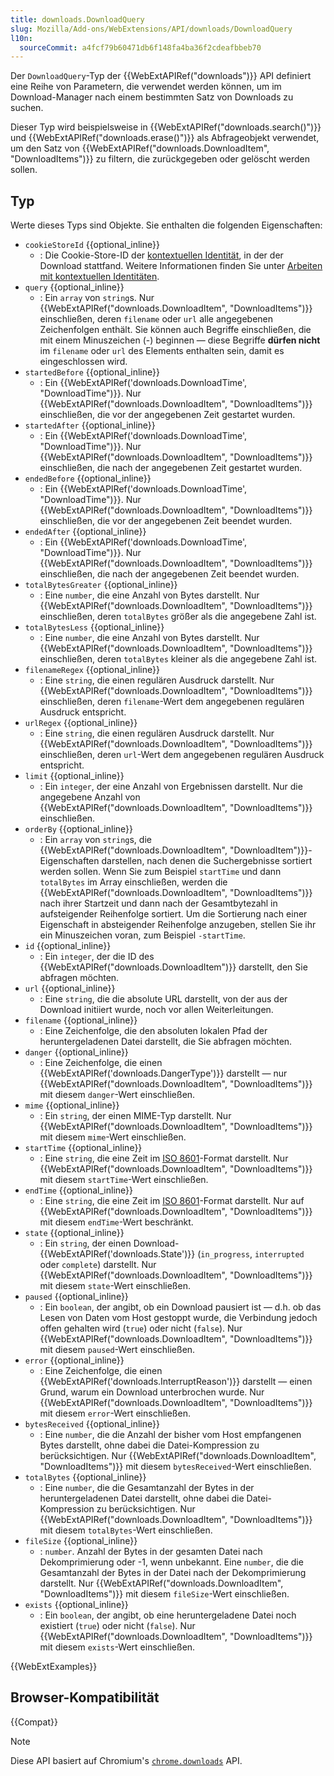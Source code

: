 ```yaml
---
title: downloads.DownloadQuery
slug: Mozilla/Add-ons/WebExtensions/API/downloads/DownloadQuery
l10n:
  sourceCommit: a4fcf79b60471db6f148fa4ba36f2cdeafbbeb70
---
```


Der `DownloadQuery`-Typ der {{WebExtAPIRef("downloads")}} API definiert eine Reihe von Parametern, die verwendet werden können, um im Download-Manager nach einem bestimmten Satz von Downloads zu suchen.

Dieser Typ wird beispielsweise in {{WebExtAPIRef("downloads.search()")}} und {{WebExtAPIRef("downloads.erase()")}} als Abfrageobjekt verwendet, um den Satz von {{WebExtAPIRef("downloads.DownloadItem", "DownloadItems")}} zu filtern, die zurückgegeben oder gelöscht werden sollen.

## Typ

Werte dieses Typs sind Objekte. Sie enthalten die folgenden Eigenschaften:

- `cookieStoreId` {{optional_inline}}
  - : Die Cookie-Store-ID der [kontextuellen Identität](/de/docs/Mozilla/Add-ons/WebExtensions/Work_with_contextual_identities), in der der Download stattfand. Weitere Informationen finden Sie unter [Arbeiten mit kontextuellen Identitäten](/de/docs/Mozilla/Add-ons/WebExtensions/Work_with_contextual_identities).
- `query` {{optional_inline}}
  - : Ein `array` von `string`s. Nur {{WebExtAPIRef("downloads.DownloadItem", "DownloadItems")}} einschließen, deren `filename` oder `url` alle angegebenen Zeichenfolgen enthält. Sie können auch Begriffe einschließen, die mit einem Minuszeichen (-) beginnen — diese Begriffe **dürfen nicht** im `filename` oder `url` des Elements enthalten sein, damit es eingeschlossen wird.
- `startedBefore` {{optional_inline}}
  - : Ein {{WebExtAPIRef('downloads.DownloadTime', "DownloadTime")}}. Nur {{WebExtAPIRef("downloads.DownloadItem", "DownloadItems")}} einschließen, die vor der angegebenen Zeit gestartet wurden.
- `startedAfter` {{optional_inline}}
  - : Ein {{WebExtAPIRef('downloads.DownloadTime', "DownloadTime")}}. Nur {{WebExtAPIRef("downloads.DownloadItem", "DownloadItems")}} einschließen, die nach der angegebenen Zeit gestartet wurden.
- `endedBefore` {{optional_inline}}
  - : Ein {{WebExtAPIRef('downloads.DownloadTime', "DownloadTime")}}. Nur {{WebExtAPIRef("downloads.DownloadItem", "DownloadItems")}} einschließen, die vor der angegebenen Zeit beendet wurden.
- `endedAfter` {{optional_inline}}
  - : Ein {{WebExtAPIRef('downloads.DownloadTime', "DownloadTime")}}. Nur {{WebExtAPIRef("downloads.DownloadItem", "DownloadItems")}} einschließen, die nach der angegebenen Zeit beendet wurden.
- `totalBytesGreater` {{optional_inline}}
  - : Eine `number`, die eine Anzahl von Bytes darstellt. Nur {{WebExtAPIRef("downloads.DownloadItem", "DownloadItems")}} einschließen, deren `totalBytes` größer als die angegebene Zahl ist.
- `totalBytesLess` {{optional_inline}}
  - : Eine `number`, die eine Anzahl von Bytes darstellt. Nur {{WebExtAPIRef("downloads.DownloadItem", "DownloadItems")}} einschließen, deren `totalBytes` kleiner als die angegebene Zahl ist.
- `filenameRegex` {{optional_inline}}
  - : Eine `string`, die einen regulären Ausdruck darstellt. Nur {{WebExtAPIRef("downloads.DownloadItem", "DownloadItems")}} einschließen, deren `filename`-Wert dem angegebenen regulären Ausdruck entspricht.
- `urlRegex` {{optional_inline}}
  - : Eine `string`, die einen regulären Ausdruck darstellt. Nur {{WebExtAPIRef("downloads.DownloadItem", "DownloadItems")}} einschließen, deren `url`-Wert dem angegebenen regulären Ausdruck entspricht.
- `limit` {{optional_inline}}
  - : Ein `integer`, der eine Anzahl von Ergebnissen darstellt. Nur die angegebene Anzahl von {{WebExtAPIRef("downloads.DownloadItem", "DownloadItems")}} einschließen.
- `orderBy` {{optional_inline}}
  - : Ein `array` von `string`s, die {{WebExtAPIRef("downloads.DownloadItem", "DownloadItem")}}-Eigenschaften darstellen, nach denen die Suchergebnisse sortiert werden sollen. Wenn Sie zum Beispiel `startTime` und dann `totalBytes` im Array einschließen, werden die {{WebExtAPIRef("downloads.DownloadItem", "DownloadItems")}} nach ihrer Startzeit und dann nach der Gesamtbytezahl in aufsteigender Reihenfolge sortiert. Um die Sortierung nach einer Eigenschaft in absteigender Reihenfolge anzugeben, stellen Sie ihr ein Minuszeichen voran, zum Beispiel `-startTime`.
- `id` {{optional_inline}}
  - : Ein `integer`, der die ID des {{WebExtAPIRef("downloads.DownloadItem")}} darstellt, den Sie abfragen möchten.
- `url` {{optional_inline}}
  - : Eine `string`, die die absolute URL darstellt, von der aus der Download initiiert wurde, noch vor allen Weiterleitungen.
- `filename` {{optional_inline}}
  - : Eine Zeichenfolge, die den absoluten lokalen Pfad der heruntergeladenen Datei darstellt, die Sie abfragen möchten.
- `danger` {{optional_inline}}
  - : Eine Zeichenfolge, die einen {{WebExtAPIRef('downloads.DangerType')}} darstellt — nur {{WebExtAPIRef("downloads.DownloadItem", "DownloadItems")}} mit diesem `danger`-Wert einschließen.
- `mime` {{optional_inline}}
  - : Ein `string`, der einen MIME-Typ darstellt. Nur {{WebExtAPIRef("downloads.DownloadItem", "DownloadItems")}} mit diesem `mime`-Wert einschließen.
- `startTime` {{optional_inline}}
  - : Eine `string`, die eine Zeit im [ISO 8601](https://en.wikipedia.org/wiki/ISO_8601)-Format darstellt. Nur {{WebExtAPIRef("downloads.DownloadItem", "DownloadItems")}} mit diesem `startTime`-Wert einschließen.
- `endTime` {{optional_inline}}
  - : Eine `string`, die eine Zeit im [ISO 8601](https://en.wikipedia.org/wiki/ISO_8601)-Format darstellt. Nur auf {{WebExtAPIRef("downloads.DownloadItem", "DownloadItems")}} mit diesem `endTime`-Wert beschränkt.
- `state` {{optional_inline}}
  - : Ein `string`, der einen Download-{{WebExtAPIRef('downloads.State')}} (`in_progress`, `interrupted` oder `complete`) darstellt. Nur {{WebExtAPIRef("downloads.DownloadItem", "DownloadItems")}} mit diesem `state`-Wert einschließen.
- `paused` {{optional_inline}}
  - : Ein `boolean`, der angibt, ob ein Download pausiert ist — d.h. ob das Lesen von Daten vom Host gestoppt wurde, die Verbindung jedoch offen gehalten wird (`true`) oder nicht (`false`). Nur {{WebExtAPIRef("downloads.DownloadItem", "DownloadItems")}} mit diesem `paused`-Wert einschließen.
- `error` {{optional_inline}}
  - : Eine Zeichenfolge, die einen {{WebExtAPIRef('downloads.InterruptReason')}} darstellt — einen Grund, warum ein Download unterbrochen wurde. Nur {{WebExtAPIRef("downloads.DownloadItem", "DownloadItems")}} mit diesem `error`-Wert einschließen.
- `bytesReceived` {{optional_inline}}
  - : Eine `number`, die die Anzahl der bisher vom Host empfangenen Bytes darstellt, ohne dabei die Datei-Kompression zu berücksichtigen. Nur {{WebExtAPIRef("downloads.DownloadItem", "DownloadItems")}} mit diesem `bytesReceived`-Wert einschließen.
- `totalBytes` {{optional_inline}}
  - : Eine `number`, die die Gesamtanzahl der Bytes in der heruntergeladenen Datei darstellt, ohne dabei die Datei-Kompression zu berücksichtigen. Nur {{WebExtAPIRef("downloads.DownloadItem", "DownloadItems")}} mit diesem `totalBytes`-Wert einschließen.
- `fileSize` {{optional_inline}}
  - : `number`. Anzahl der Bytes in der gesamten Datei nach Dekomprimierung oder -1, wenn unbekannt. Eine `number`, die die Gesamtanzahl der Bytes in der Datei nach der Dekomprimierung darstellt. Nur {{WebExtAPIRef("downloads.DownloadItem", "DownloadItems")}} mit diesem `fileSize`-Wert einschließen.
- `exists` {{optional_inline}}
  - : Ein `boolean`, der angibt, ob eine heruntergeladene Datei noch existiert (`true`) oder nicht (`false`). Nur {{WebExtAPIRef("downloads.DownloadItem", "DownloadItems")}} mit diesem `exists`-Wert einschließen.

{{WebExtExamples}}

## Browser-Kompatibilität

{{Compat}}

> [!NOTE]
> Diese API basiert auf Chromium's [`chrome.downloads`](https://developer.chrome.com/docs/extensions/reference/api/downloads#type-DownloadQuery) API.
